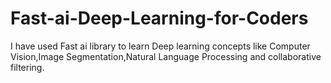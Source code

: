 # Fast-ai-Deep-Learning-for-Coders
I have used Fast ai library to learn Deep learning concepts like Computer Vision,Image Segmentation,Natural Language Processing and collaborative filtering.

